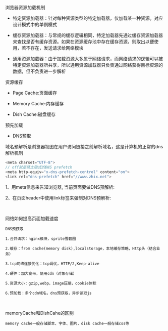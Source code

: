 <!--
 * @Author: cc
 * @LastEditTime: 2021-05-22 15:12:44
-->

浏览器资源加载机制

+  特定资源加载器：针对每种资源类型的特定加载器，仅加载某一种资源。对应设计模式中的单例模式

+ 缓存资源加载器：与常规的缓存逻辑相同，特定加载器先通过缓存资源加载器来查找是否有缓存资源。如果在资源缓存池中存在缓存资源，则取出以便使用，若不存在，发送请求给网络模块

+ 通用资源加载器：由于加载资源大多属于网络请求，而网络请求的逻辑可以被特定资源加载器所共享，所以通用资源加载器只负责通过网络获得目标资源的数据，但不负责进一步解析


资源缓存
  
+ Page Cache:页面缓存

+ Memory Cache:内存缓存

+ Dish Cache:磁盘缓存

预先加载

+  DNS预取

域名预解析是浏览器视图在用户访问链接之前解析域名，这是计算机的正常的dns解析机制

```javaScript
<meta charset="UTF-8"> 
// off就是禁止隐式的DNS prefetch
<meta http-equiv="x-dns-prefetch-control" content="on">
<link rel="dns-prefetch" href="//www.zhix.net">
```

1、用meta信息来告知浏览器, 当前页面要做DNS预解析:<meta http-equiv="x-dns-prefetch-control" content="on" />

2、在页面header中使用link标签来强制对DNS预解析: <link rel="dns-prefetch" href="http://bdimg.share.baidu.com" />

<br/>

网络如何提高页面加载速度

`DNS预获取`

`1.合并请求：nginx模块，sprite雪碧图`

`2.缓存：from cache(memory disk),localstorage，本地缓存策略，Http头（结合业务）`

`3.tcp网络连接优化：tcp调优，HTTP/2,Keep-alive`

`4.硬件：加大宽带，使用cdn（对象存储）`

`5.资源大小：gzip,webp，image压缩，cookie体积`

`6.预加载：多个cdn域名，dns预获取，异步读取js`

<br/>

memoryCache和DishCahe的区别

`memory cache一般存储脚本、字体、图片，disk cache一般存储css等`

